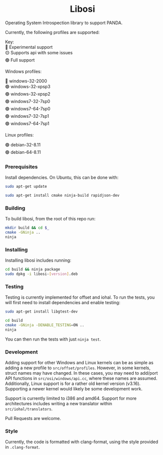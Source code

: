 <h1 align="center">Libosi</h1>

Operating System Introspection library to support PANDA.

Currently, the following profiles are supported:

Key:  
:red_circle: Experimental support  
:yellow_circle: Supports api with some issues  
:green_circle: Full support  

Windows profiles:

:red_circle: windows-32-2000  
:green_circle: windows-32-xpsp3  
:green_circle: windows-32-xpsp2  
:green_circle: windows7-32-7sp0  
:green_circle: windows7-64-7sp0  
:green_circle: windows7-32-7sp1  
:green_circle: windows7-64-7sp1  

Linux profiles:

:green_circle: debian-32-8.11  
:green_circle: debian-64-8.11  

### Prerequisites

Install dependencies. On Ubuntu, this can be done with:

```bash
sudo apt-get update

sudo apt-get install cmake ninja-build rapidjson-dev
```

### Building

To build libosi, from the root of this repo run:

```bash
mkdir build && cd $_
cmake -GNinja ..
ninja
```

### Installing

Installing libosi includes running:

```bash
cd build && ninja package
sudo dpkg -i libosi-[version].deb
```

### Testing

Testing is currently implemented for offset and iohal. To run the tests, you will 
first need to install dependencies and enable testing:

```bash
sudo apt-get install libgtest-dev

cd build
cmake -GNinja -DENABLE_TESTING=ON ..
ninja
```

You can then run the tests with just `ninja test`.

### Development 

Adding support for other Windows and Linux kernels can be as simple as adding a new profile 
to `src/offset/profiles`. However, in some kernels, struct names may have changed. In these 
cases, you may need to add/port API functions in `src/osi/windows/api.cc`, where these names 
are assumed. Additionally, Linux support is for a rather old kernel version (v3.16). Supporting
a newer kernel would likely be some development work.

Support is currently limited to i386 and amd64. Support for more architectures includes writing
a new translator within `src/iohal/translators`.

Pull Requests are welcome.

### Style

Currently, the code is formatted with clang-format, using the style provided in `.clang-format`.
